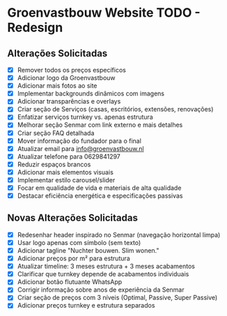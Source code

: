 # Groenvastbouw Website TODO - Redesign

## Alterações Solicitadas

- [x] Remover todos os preços específicos
- [x] Adicionar logo da Groenvastbouw
- [x] Adicionar mais fotos ao site
- [x] Implementar backgrounds dinâmicos com imagens
- [x] Adicionar transparências e overlays
- [x] Criar seção de Serviços (casas, escritórios, extensões, renovações)
- [x] Enfatizar serviços turnkey vs. apenas estrutura
- [x] Melhorar seção Senmar com link externo e mais detalhes
- [x] Criar seção FAQ detalhada
- [x] Mover informação do fundador para o final
- [x] Atualizar email para info@groenvastbouw.nl
- [x] Atualizar telefone para 0629841297
- [x] Reduzir espaços brancos
- [x] Adicionar mais elementos visuais
- [x] Implementar estilo carousel/slider
- [x] Focar em qualidade de vida e materiais de alta qualidade
- [x] Destacar eficiência energética e especificações passivas

## Novas Alterações Solicitadas

- [x] Redesenhar header inspirado no Senmar (navegação horizontal limpa)
- [x] Usar logo apenas com símbolo (sem texto)
- [x] Adicionar tagline "Nuchter bouwen. Slim wonen."
- [x] Adicionar preços por m² para estrutura
- [x] Atualizar timeline: 3 meses estrutura + 3 meses acabamentos
- [x] Clarificar que turnkey depende de acabamentos individuais
- [x] Adicionar botão flutuante WhatsApp
- [x] Corrigir informação sobre anos de experiência da Senmar
- [x] Criar seção de preços com 3 níveis (Optimal, Passive, Super Passive)
- [x] Adicionar preços turnkey e estrutura separados
